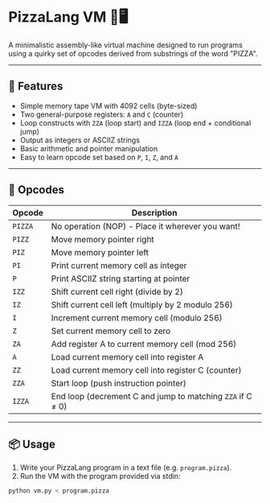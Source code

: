 # PizzaLang VM 🍕🖥️

A minimalistic assembly-like virtual machine designed to run programs using a quirky set of opcodes derived from substrings of the word "PIZZA".

---

## 🚀 Features

- Simple memory tape VM with 4092 cells (byte-sized)
- Two general-purpose registers: `A` and `C` (counter)
- Loop constructs with `ZZA` (loop start) and `IZZA` (loop end + conditional jump)
- Output as integers or ASCIIZ strings
- Basic arithmetic and pointer manipulation
- Easy to learn opcode set based on `P`, `I`, `Z`, and `A`

---

## 📝 Opcodes

| Opcode  | Description                                                |
|---------|------------------------------------------------------------|
| `PIZZA` | No operation (NOP) - Place it wherever you want!           |
| `PIZZ`  | Move memory pointer right                                  |
| `PIZ`   | Move memory pointer left                                   |
| `PI`    | Print current memory cell as integer                       |
| `P`     | Print ASCIIZ string starting at pointer                    |
| `IZZ`   | Shift current cell right (divide by 2)                     |
| `IZ`    | Shift current cell left (multiply by 2 modulo 256)         |
| `I`     | Increment current memory cell (modulo 256)                 |
| `Z`     | Set current memory cell to zero                            |
| `ZA`    | Add register A to current memory cell (mod 256)            |
| `A`     | Load current memory cell into register A                   |
| `ZZ`    | Load current memory cell into register C (counter)         |
| `ZZA`   | Start loop (push instruction pointer)                      |
| `IZZA`  | End loop (decrement C and jump to matching `ZZA` if C ≠ 0) |

---

## 📦 Usage

1. Write your PizzaLang program in a text file (e.g. `program.pizza`).
2. Run the VM with the program provided via stdin:

```bash
python vm.py < program.pizza
